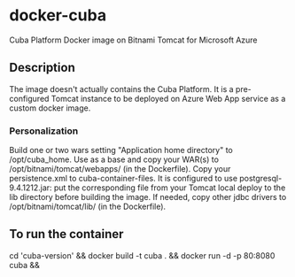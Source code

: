 # docker-cuba
Cuba Platform Docker image on Bitnami Tomcat for Microsoft Azure

## Description
The image doesn't actually contains the Cuba Platform. It is a pre-configured Tomcat instance to be deployed on Azure Web App service as a custom docker image.

### Personalization
Build one or two wars setting "Application home directory" to /opt/cuba_home.
Use as a base and copy your WAR(s) to /opt/bitnami/tomcat/webapps/ (in the Dockerfile).
Copy your persistence.xml to cuba-container-files.
It is configured to use postgresql-9.4.1212.jar: put the corresponding file from your Tomcat local deploy to the lib directory before building the image. If needed, copy other jdbc drivers to /opt/bitnami/tomcat/lib/ (in the Dockerfile).

## To run the container
cd 'cuba-version' &&
docker build -t cuba . &&
docker run -d -p 80:8080 cuba &&
